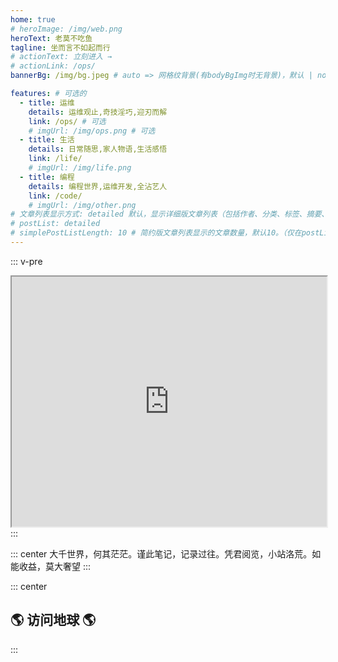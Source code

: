 ```yaml
---
home: true
# heroImage: /img/web.png
heroText: 老莫不吃鱼
tagline: 坐而言不如起而行
# actionText: 立刻进入 →
# actionLink: /ops/
bannerBg: /img/bg.jpeg # auto => 网格纹背景(有bodyBgImg时无背景)，默认 | none => 无 | '大图地址' | background: 自定义背景样式       提示：如发现文本颜色不适应你的背景时可以到palette.styl修改$bannerTextColor变量

features: # 可选的
  - title: 运维
    details: 运维观止,奇技淫巧,迎刃而解
    link: /ops/ # 可选
    # imgUrl: /img/ops.png # 可选
  - title: 生活
    details: 日常随思,家人物语,生活感悟
    link: /life/
    # imgUrl: /img/life.png
  - title: 编程
    details: 编程世界,运维开发,全沾艺人
    link: /code/
    # imgUrl: /img/other.png
# 文章列表显示方式: detailed 默认，显示详细版文章列表（包括作者、分类、标签、摘要、分页等）| simple => 显示简约版文章列表（仅标题和日期）| none 不显示文章列表
# postList: detailed
# simplePostListLength: 10 # 简约版文章列表显示的文章数量，默认10。（仅在postList设置为simple时生效）
---
```


::: v-pre

<iframe height="400" style="width: 100%;" scrolling="no" title="轮播展示" src="https://wiki.eryajf.net/lunbo/lunbo.html"></iframe>
:::

::: center
大千世界，何其茫茫。谨此笔记，记录过往。凭君阅览，小站洛荒。如能收益，莫大奢望
:::

::: center

## 🌎 访问地球 🌎

:::

<html><body><script type="text/javascript" src="//ra.revolvermaps.com/0/0/6.js?i=04kc3rr6zqv&m=0&c=ff0000&cr1=ffffff&f=times_new_roman&l=0&lx=300&ly=180&he=4" async="async"></script></body></html>

<!-- 小熊猫 -->
<!-- <img src="/img/panda-waving.png" class="panda no-zoom" style="width: 130px;height: 115px;opacity: 0.8;margin-bottom: -4px;padding-bottom:0;position: fixed;bottom: 0;left: 0.5rem;z-index: 1;"> -->
<!--

## 关于

### 📚Blog
这是一个兼具博客文章、知识管理、文档查找的个人网站，主要内容是Web前端技术。如果你喜欢这个博客&主题欢迎到[GitHub](https://github.com/xugaoyi/vuepress-theme-vdoing)点个Star、获取源码，或者交换[友链](/friends/) ( •̀ ω •́ )✧

### 🎨Theme
本站主题是根据[VuePress](https://vuepress.vuejs.org/zh/)的默认主题修改而成。取名`Vdoing`(维度)，旨在轻松打造一个`结构化`与`碎片化`并存的个人在线知识库&博客，让你的知识海洋像一本本书一样清晰易读。配合多维索引，让每一个知识点都可以快速定位！ 更多[详情](https://github.com/xugaoyi/vuepress-theme-vdoing)。

<a href="https://github.com/xugaoyi/vuepress-theme-vdoing" target="_blank"><img src='https://img.shields.io/github/stars/xugaoyi/vuepress-theme-vdoing' alt='GitHub stars' class="no-zoom"></a>
<a href="https://github.com/xugaoyi/vuepress-theme-vdoing" target="_blank"><img src='https://img.shields.io/github/forks/xugaoyi/vuepress-theme-vdoing' alt='GitHub forks' class="no-zoom"></a>

</br>


## 特色功能
博客部分特色功能介绍

#### 一站式技术搜索

   博客内容中包含部分技术教程，可以利用搜索框快速搜索到相关文档，即使博客中没有的，你还可以选择最下方的 `在XXX中搜索“xxx”` 快速到达你想要找的内容。

#### 深色模式与阅读模式
关爱程序员，保护视力，点击右下角的主题模式按钮试试吧~

#### Demo演示模块
   为了更直观的展示一些代码的效果，博客添加了demo模块插件，可查看demo、源码，以及跳转到codepen在线编辑。**示例**：

::: demo [vanilla]
```html
<html>
  <div id="vanilla-box"></div>
</html>
<script>
  var box = document.getElementById('vanilla-box')
  box.innerHTML = 'Hello World! Welcome to EB'
</script>
<style>
#vanilla-box {
  color: #11a8cd;
}
</style>
```
:::


## :email: 联系

- **WeChat or QQ**: <a href="tencent://message/?uin=894072666&Site=&Menu=yesUrl" class='qq'>1175463710</a>
- **Email**: <a href="mailto:894072666@qq.com">894072666@qq.com</a>
- **GitHub**: <https://github.com/eryajf>

</br>  -->

<ClientOnly>
  <WebInfo/>
</ClientOnly>
